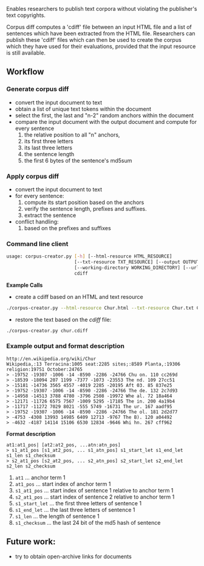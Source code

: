Enables researchers to publish text corpora without violating the publisher's text copyrights.

Corpus diff computes a 'cdiff' file between an input HTML file and a list of sentences which have been extracted from the HTML file. 
Researchers can publish these 'cdiff' files which can then be used to create the corpus which they have used for their evaluations, provided that the input resource is still available.

## Workflow

### Generate corpus diff

* convert the input document to text
* obtain a list of unique text tokens within the document
* select the first, the last and "n-2" random anchors within the document
* compare the input document with the output document and compute for every sentence
  1. the relative position to all "n" anchors, 
  2. its first three letters
  3. its last three letters
  4. the sentence length
  5. the first 6 bytes of the sentence's md5sum


### Apply corpus diff

* convert the input document to text
* for every sentence:
  1. compute its start position based on the anchors
  2. verify the sentence length, prefixes and suffixes.
  3. extract the sentence
* conflict handling:
  1. based on the prefixes and suffixes

### Command line client
```sh
usage: corpus-creator.py [-h] [--html-resource HTML_RESOURCE]
                         [--txt-resource TXT_RESOURCE] [--output OUTPUT]
                         [--working-directory WORKING_DIRECTORY] [--url URL]
                         cdiff
```

**Example Calls**

* create a cdiff based on an HTML and text resource
```sh
./corpus-creator.py --html-resource Chur.html --txt-resource Chur.txt Chur.cdiff
```

* restore the text based on the *cdiff* file:
```sh
./corpus-creator.py chur.cdiff
```


### Example output and format description

```
http://en.wikipedia.org/wiki/Chur
Wikipedia,:13 Terracina:1005 seat:2285 sites;:8589 Planta,:19306 religion:19751 October:24765
> -19752 -19307 -1006 -14 -8590 -2286 -24766 Chu on. 110 cc269d
> -18539 -18094 207 1199 -7377 -1073 -23553 The nd. 109 27cc51
> -15181 -14736 3565 4557 -4019 2285 -20195 Aft 03. 85 837e25
> -19752 -19307 -1006 -14 -8590 -2286 -24766 The de. 132 2c7d93
> -14958 -14513 3788 4780 -3796 2508 -19972 Whe al. 72 18a464
> -12171 -11726 6575 7567 -1009 5295 -17185 The in. 200 4a19b4
> -11717 -11272 7029 8021 -555 5749 -16731 The ur. 167 aadf95
> -19752 -19307 -1006 -14 -8590 -2286 -24766 The ol. 181 2d2d77
> -4753 -4308 13993 14985 6409 12713 -9767 The B). 120 a04492
> -4632 -4187 14114 15106 6530 12834 -9646 Whi hn. 267 cff962
```

**Format description**

```
at1:at1_pos| [at2:at2_pos, ...atn:atn_pos]
> s1_at1_pos [s1_at2_pos, ... s1_atn_pos] s1_start_let s1_end_let s1_len s1_checksum
> s2_at1_pos [s2_at2_pos, ... s2_atn_pos] s2_start_let s2_end_let s2_len s2_checksum
```

1. `at1` ... anchor term 1
1. `at1_pos` ... start index of anchor term 1
1. `s1_at1_pos` ... start index of sentence 1 relative to anchor term 1
1. `s2_at1_pos` ... start index of sentence 2 relative to anchor term 1
1. `s1_start_let` ... the first three letters of sentence 1
1. `s1_end_let` ... the last three letters of sentence 1
1. `s1_len` ... the length of sentence 1
1. `s1_checksum` ... the last 24 bit of the md5 hash of sentence 

## Future work:

* try to obtain open-archive links for documents
